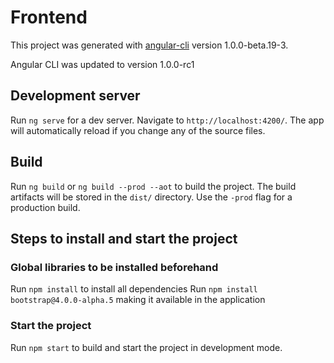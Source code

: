 # Frontend

This project was generated with [angular-cli](https://github.com/angular/angular-cli) version 1.0.0-beta.19-3.

Angular CLI was updated to version 1.0.0-rc1 

## Development server
Run `ng serve` for a dev server. Navigate to `http://localhost:4200/`. The app will automatically reload if you change any of the source files.

## Build

Run `ng build` or `ng build --prod --aot`  to build the project. The build artifacts will be stored in the `dist/` directory. Use the `-prod` flag for a production build.


## Steps to install and start the project
### Global libraries to be installed beforehand 

Run `npm install` to install all dependencies
Run `npm install bootstrap@4.0.0-alpha.5` making it available in the application

### Start the project

Run `npm start` to build and start the project in development mode.

 
